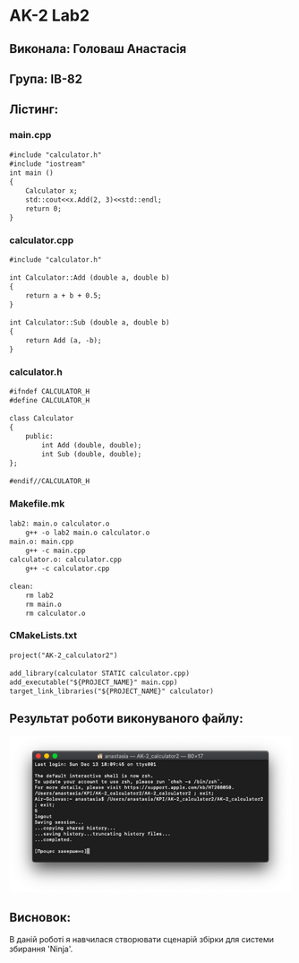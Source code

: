 # AK-2 Lab2 
## Виконала: Головаш Анастасія 
## Група: ІВ-82

## Лістинг:
### main.cpp
```
#include "calculator.h"
#include "iostream"
int main ()
{
	Calculator x;
	std::cout<<x.Add(2, 3)<<std::endl;
	return 0;
}
```

### calculator.cpp
```
#include "calculator.h"

int Calculator::Add (double a, double b)
{
	return a + b + 0.5;
}

int Calculator::Sub (double a, double b)
{
	return Add (a, -b);
}
```

### calculator.h
```
#ifndef CALCULATOR_H
#define CALCULATOR_H

class Calculator
{
	public:
		int Add (double, double);
		int Sub (double, double);
};

#endif//CALCULATOR_H
```

### Makefile.mk
```
lab2: main.o calculator.o
	g++ -o lab2 main.o calculator.o
main.o: main.cpp 
	g++ -c main.cpp
calculator.o: calculator.cpp
	g++ -c calculator.cpp

clean: 
	rm lab2
	rm main.o
	rm calculator.o
```

### CMakeLists.txt
```
project("AK-2_calculator2")
 
add_library(calculator STATIC calculator.cpp)
add_executable("${PROJECT_NAME}" main.cpp)
target_link_libraries("${PROJECT_NAME}" calculator)
```

## Результат роботи виконуваного файлу:
![Result](Result.png)

## Висновок:
В даній роботі я навчилася створювати сценарій збірки для системи збирання 'Ninja'.
